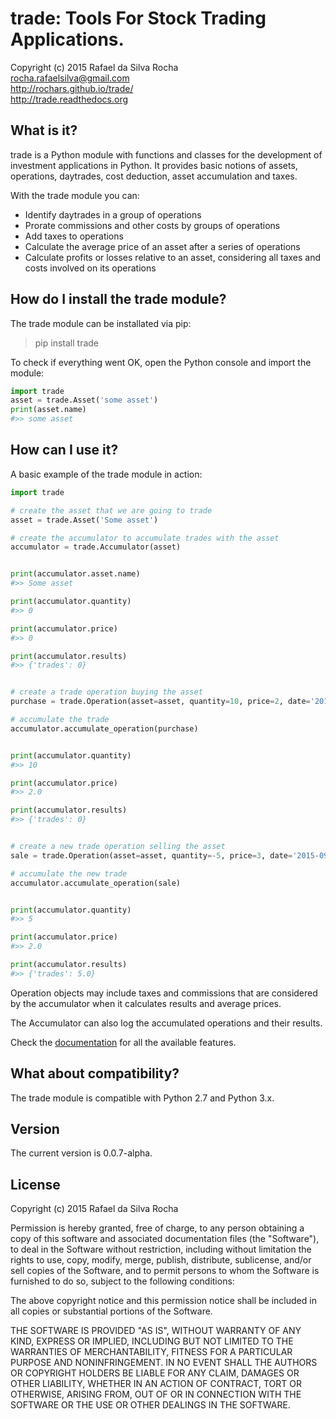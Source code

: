 trade: Tools For Stock Trading Applications.
============================================
Copyright (c) 2015 Rafael da Silva Rocha  
rocha.rafaelsilva@gmail.com  
http://rochars.github.io/trade/  
http://trade.readthedocs.org  


What is it?
-----------
trade is a Python module with functions and classes for the development
of investment applications in Python. It provides basic notions of assets,
operations, daytrades, cost deduction, asset accumulation and taxes.

With the trade module you can:
* Identify daytrades in a group of operations
* Prorate commissions and other costs by groups of operations  
* Add taxes to operations
* Calculate the average price of an asset after a series of operations
* Calculate profits or losses relative to an asset, considering all taxes and costs involved on its operations


How do I install the trade module?
----------------------------------
The trade module can be installated via pip:

> pip install trade

To check if everything went OK, open the Python console and import the module:

```python
import trade
asset = trade.Asset('some asset')
print(asset.name)
#>> some asset
```


How can I use it?
-----------------
A basic example of the trade module in action:

```python
import trade

# create the asset that we are going to trade
asset = trade.Asset('Some asset')

# create the accumulator to accumulate trades with the asset
accumulator = trade.Accumulator(asset)


print(accumulator.asset.name)
#>> Some asset

print(accumulator.quantity)
#>> 0

print(accumulator.price)
#>> 0

print(accumulator.results)
#>> {'trades': 0}


# create a trade operation buying the asset
purchase = trade.Operation(asset=asset, quantity=10, price=2, date='2015-09-22')

# accumulate the trade
accumulator.accumulate_operation(purchase)


print(accumulator.quantity)
#>> 10

print(accumulator.price)
#>> 2.0

print(accumulator.results)
#>> {'trades': 0}


# create a new trade operation selling the asset
sale = trade.Operation(asset=asset, quantity=-5, price=3, date='2015-09-23')

# accumulate the new trade
accumulator.accumulate_operation(sale)


print(accumulator.quantity)
#>> 5

print(accumulator.price)
#>> 2.0

print(accumulator.results)
#>> {'trades': 5.0}
```

Operation objects may include taxes and commissions that are considered by the
accumulator when it calculates results and average prices.

The Accumulator can also log the accumulated operations and their results.

Check the [documentation](http://trade.readthedocs.org) for all the available features.


What about compatibility?
-------------------------
The trade module is compatible with Python 2.7 and Python 3.x.


Version
-------
The current version is 0.0.7-alpha.


License
-------
Copyright (c) 2015 Rafael da Silva Rocha

Permission is hereby granted, free of charge, to any person obtaining a copy
of this software and associated documentation files (the "Software"), to deal
in the Software without restriction, including without limitation the rights
to use, copy, modify, merge, publish, distribute, sublicense, and/or sell
copies of the Software, and to permit persons to whom the Software is
furnished to do so, subject to the following conditions:

The above copyright notice and this permission notice shall be included in
all copies or substantial portions of the Software.

THE SOFTWARE IS PROVIDED "AS IS", WITHOUT WARRANTY OF ANY KIND, EXPRESS OR
IMPLIED, INCLUDING BUT NOT LIMITED TO THE WARRANTIES OF MERCHANTABILITY,
FITNESS FOR A PARTICULAR PURPOSE AND NONINFRINGEMENT. IN NO EVENT SHALL THE
AUTHORS OR COPYRIGHT HOLDERS BE LIABLE FOR ANY CLAIM, DAMAGES OR OTHER
LIABILITY, WHETHER IN AN ACTION OF CONTRACT, TORT OR OTHERWISE, ARISING FROM,
OUT OF OR IN CONNECTION WITH THE SOFTWARE OR THE USE OR OTHER DEALINGS IN
THE SOFTWARE.
